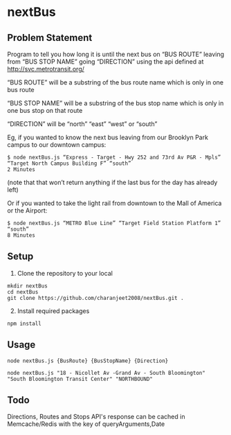 # nextBus
## Problem Statement
Program to tell you how long it is until the next bus on “BUS ROUTE” leaving from “BUS STOP NAME” going “DIRECTION” using the api defined at http://svc.metrotransit.org/

“BUS ROUTE” will be a substring of the bus route name which is only in one bus route

“BUS STOP NAME” will be a substring of the bus stop name which is only in one bus stop on that route

“DIRECTION” will be “north” “east” “west” or “south”

Eg, if you wanted to know the next bus leaving from our Brooklyn Park campus to our downtown campus:
```
$ node nextBus.js “Express - Target - Hwy 252 and 73rd Av P&R - Mpls” “Target North Campus Building F” “south”
2 Minutes
```
(note that that won’t return anything if the last bus for the day has already left)


Or if you wanted to take the light rail from downtown to the Mall of America or the Airport:

```
$ node nextBus.js “METRO Blue Line” “Target Field Station Platform 1” “south” 
8 Minutes
```


## Setup
1. Clone the repository to your local
```
mkdir nextBus
cd nextBus
git clone https://github.com/charanjeet2008/nextBus.git .
```

2. Install required packages
```
npm install
```


## Usage
```
node nextBus.js {BusRoute} {BusStopName} {Direction}

node nextBus.js "18 - Nicollet Av -Grand Av - South Bloomington" "South Bloomington Transit Center" "NORTHBOUND"
```

## Todo
Directions, Routes and Stops API's response can be cached in Memcache/Redis with the key of queryArguments,Date
 